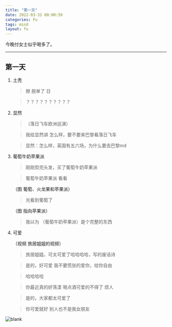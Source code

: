 ```yaml
---
title: "第一天"
date: 2022-03-31 00:00:59
categories: Fu
tags: mind
layout: fu
---
```


今晚付女士似乎喝多了。

---

<!-- <ul class="list-inline text-center">
<audio controls="controls">
    <source src="http://music.163.com/song/media/outer/url?id=1373002687.mp3" type="audio/ogg">
    <source src="http://music.163.com/song/media/outer/url?id=1373002687.mp3" type="audio/mpeg">
<embed height="50" width="1500" src="http://music.163.com/song/media/outer/url?id=1373002687.mp3" />
</audio>
</ul>

*Twilight Rush(暮色狂奔）— 结冰水* -->

## 第一天

1. 土秃

    > 擦
    > 脱单了
    > 日

    > ？？？？？？？？？？

2. 显然

    > （落日飞车欧洲巡演）

    > 我给显然讲
    > 怎么样，要不要来巴黎看落日飞车

    > 显然：怎么样，英国有五六场，为什么要去巴黎md


3. 葡萄牛奶苹果派

    > 刚刚剪完头发，买了葡萄牛奶苹果派

    > 葡萄牛奶苹果派
    > 看看

    （图 葡萄、火龙果和苹果派）

    > 光看到葡萄了

    （图 指向苹果派）

    > 我以为
    > （葡萄牛奶苹果派）是个完整的东西

4. 可爱

    （视频 旅居姐姐的视频）

    > 旅居姐姐，可太可爱了哈哈哈哈，写的废话诗 

    > 是的，好可爱
    > 我不要慌张的爱你，给你自由

    > 哈哈哈哈

    > 你最近真的好荡漾
    > 喝点酒可爱的不得了
    > 烦人

    > 是的，大家都太可爱了

    > 你可爱就好
    > 别人也不是我女朋友


![blank](/assets/img/placeholder.png)
